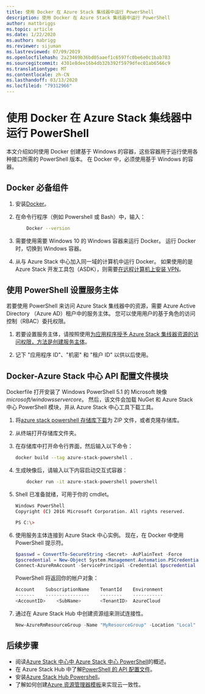 ```yaml
---
title: 使用 Docker 在 Azure Stack 集线器中运行 PowerShell
description: 使用 Docker 在 Azure Stack 集线器中运行 PowerShell
author: mattbriggs
ms.topic: article
ms.date: 1/22/2020
ms.author: mabrigg
ms.reviewer: sijuman
ms.lastreviewed: 07/09/2019
ms.openlocfilehash: 2a23469b36bd05aaef1c6597fc0be6e0c1bab783
ms.sourcegitcommit: 4301e8dee16b4db32b392f5979dfec01ab6566c9
ms.translationtype: MT
ms.contentlocale: zh-CN
ms.lasthandoff: 03/13/2020
ms.locfileid: "79312966"
---
```

# <a name="use-docker-to-run-powershell-in-azure-stack-hub"></a>使用 Docker 在 Azure Stack 集线器中运行 PowerShell

本文介绍如何使用 Docker 创建基于 Windows 的容器，这些容器用于运行使用各种接口所需的 PowerShell 版本。 在 Docker 中，必须使用基于 Windows 的容器。

## <a name="docker-prerequisites"></a>Docker 必备组件

1. 安装[Docker](https://docs.docker.com/install/)。

1. 在命令行程序（例如 Powershell 或 Bash）中，输入：

    ```bash
        Docker --version
    ```

1. 需要使用需要 Windows 10 的 Windows 容器来运行 Docker。 运行 Docker 时，切换到 Windows 容器。

1. 从与 Azure Stack 中心加入同一域的计算机中运行 Docker。 如果使用的是 Azure Stack 开发工具包（ASDK），则需要[在远程计算机上安装 VPN](azure-stack-connect-azure-stack.md#connect-to-azure-stack-hub-with-vpn)。

## <a name="set-up-a-service-principal-for-using-powershell"></a>使用 PowerShell 设置服务主体

若要使用 PowerShell 来访问 Azure Stack 集线器中的资源，需要 Azure Active Directory （Azure AD）租户中的服务主体。 您可以使用用户的基于角色的访问控制（RBAC）委托权限。

1. 若要设置服务主体，请按照使用[为应用程序授予 Azure Stack 集线器资源的访问权限，方法是创建服务主体](azure-stack-create-service-principals.md)。

2. 记下 "应用程序 ID"、"机密" 和 "租户 ID" 以供以后使用。

## <a name="docker---azure-stack-hub-api-profiles-module"></a>Docker-Azure Stack 中心 API 配置文件模块

Dockerfile 打开安装了 Windows PowerShell 5.1 的 Microsoft 映像*microsoft/windowsservercore*。 然后，该文件会加载 NuGet 和 Azure Stack 中心 PowerShell 模块，并从 Azure Stack 中心工具下载工具。

1. 将[azure stack powershell 存储库下载](https://github.com/Azure-Samples/azure-stack-hub-powershell-in-docker.git)为 ZIP 文件，或者克隆存储库。

2. 从终端打开存储库文件夹。

3. 在存储库中打开命令行界面，然后输入以下命令：

    ```bash  
    docker build --tag azure-stack-powershell .
    ```

4. 生成映像后，请输入以下内容启动交互式容器：

    ```bash  
        docker run -it azure-stack-powershell powershell
    ```

5. Shell 已准备就绪，可用于你的 cmdlet。

    ```bash
    Windows PowerShell
    Copyright (C) 2016 Microsoft Corporation. All rights reserved.

    PS C:\>
    ```

6. 使用服务主体连接到 Azure Stack 中心实例。 现在，在 Docker 中使用 PowerShell 提示符。 

    ```powershell
    $passwd = ConvertTo-SecureString <Secret> -AsPlainText -Force
    $pscredential = New-Object System.Management.Automation.PSCredential('<ApplicationID>', $passwd)
    Connect-AzureRmAccount -ServicePrincipal -Credential $pscredential -TenantId <TenantID>
    ```

   PowerShell 将返回你的帐户对象：

    ```powershell  
    Account    SubscriptionName    TenantId    Environment
    -------    ----------------    --------    -----------
    <AccountID>    <SubName>       <TenantID>  AzureCloud
    ```

7. 通过在 Azure Stack Hub 中创建资源组来测试连接性。

    ```powershell  
    New-AzureRmResourceGroup -Name "MyResourceGroup" -Location "Local"
    ```

## <a name="next-steps"></a>后续步骤

-  阅读[Azure Stack 中心中 Azure Stack 中心 PowerShell](azure-stack-powershell-overview.md)的概述。
- 在 Azure Stack Hub 中了解[PowerShell 的 API 配置文件](azure-stack-version-profiles.md)。
- 安装[Azure Stack Hub Powershell](../operator/azure-stack-powershell-install.md)。
- 了解如何创建[Azure 资源管理器模板](azure-stack-develop-templates.md)来实现云一致性。
